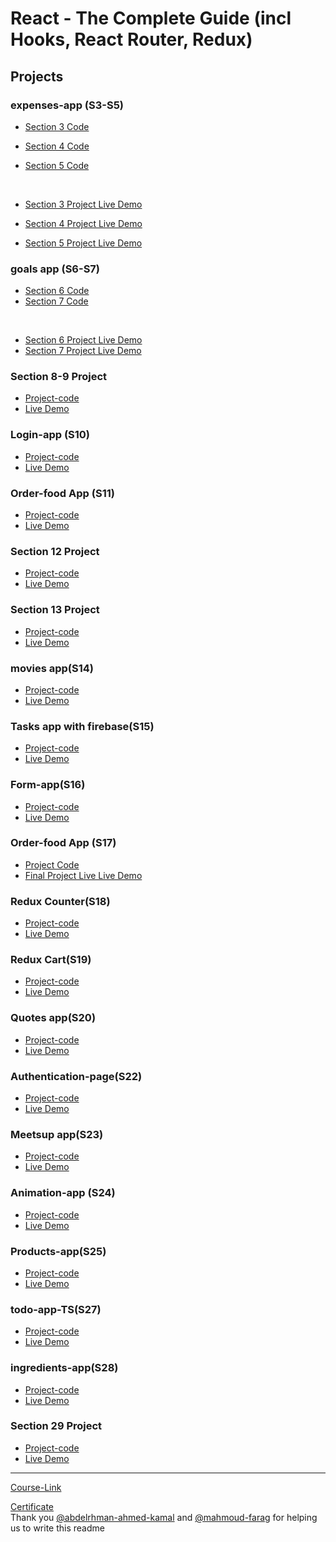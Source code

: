 # React - The Complete Guide (incl Hooks, React Router, Redux)

## Projects

### expenses-app (S3-S5)

- [Section 3 Code](./Projects/Expenses-app/S03-project)
- [Section 4 Code](./Projects/Expenses-app/S04-project/)
- [Section 5 Code](./Projects/Expenses-app/S05-project/)

  <br/>

- [Section 3 Project Live Demo](https://react-7e66d.firebaseapp.com/)
- [Section 4 Project Live Demo](https://sec4-68475.firebaseapp.com/)
- [Section 5 Project Live Demo](https://sec5-55374.firebaseapp.com/)

### goals app (S6-S7)

- [Section 6 Code](./Projects/goals-app/S06-project/)
- [Section 7 Code](./Projects/goals-app/S07-project/)

<br/>

- [Section 6 Project Live Demo](https://sec6-969b7.firebaseapp.com/)
- [Section 7 Project Live Demo](https://sec7-5f8f0.firebaseapp.com/)

### Section 8-9 Project

- [Project-code](./Projects/section-8-9-project)
- [Live Demo](https://sec9-74386.firebaseapp.com/)

### Login-app (S10)

- [Project-code](./Projects/Login-app-s10/)
- [Live Demo](https://sec10-ede2f.firebaseapp.com/)

### Order-food App (S11)

- [Project-code](./Projects/order-food-app/S11-project/)
- [Live Demo](https://sec11-39365.firebaseapp.com/)

### Section 12 Project

- [Project-code](./Projects/S12-project)
- [Live Demo](https://sec12-bd62c.firebaseapp.com/)

### Section 13 Project

- [Project-code](./Projects/S13-project)
- [Live Demo](https://sec13-ecebb.firebaseapp.com/)

### movies app(S14)

- [Project-code](./Projects/movies-app)
- [Live Demo](https://sec14-c4264.firebaseapp.com/)

### Tasks app with firebase(S15)

- [Project-code](./Projects/task-app-firbase/)
- [Live Demo](https://sec15-602e9.firebaseapp.com/)

### Form-app(S16)

- [Project-code](./Projects/form-app)
- [Live Demo](https://sec16-2d066.firebaseapp.com/)

### Order-food App (S17)

- [Project Code](./Projects/order-food-app/S17-project/)
- [Final Project Live Live Demo](https://sec17-270a4.firebaseapp.com/)

### Redux Counter(S18)

- [Project-code](./Projects/redux-counter)
- [Live Demo](https://sec18-3b3ca.firebaseapp.com/)

### Redux Cart(S19)

- [Project-code](./Projects/redux-cart)
- [Live Demo](https://sec19-653cc.firebaseapp.com/)

### Quotes app(S20)

- [Project-code](./Projects/quotes-app)
- [Live Demo](https://sec20-da795.firebaseapp.com/quotes)

### Authentication-page(S22)

- [Project-code](./Projects/Authentication-page)
- [Live Demo](https://sec22-2e8f2.firebaseapp.com/)

### Meetsup app(S23)

- [Project-code](./Projects/meetsup-app)
- [Live Demo](https://sec23-react-new-vkk2.vercel.app/)

### Animation-app (S24)

- [Project-code](./Projects/animation-app)
- [Live Demo](https://sec24-dbc15.firebaseapp.com/)

### Products-app(S25)

- [Project-code](./Projects/Products-app)
- [Live Demo](https://sec23-dd6d1.firebaseapp.com/)

### todo-app-TS(S27)

- [Project-code](./Projects/todo-app-TS)
- [Live Demo]()

### ingredients-app(S28)

- [Project-code](./Projects/ingredients-app/)
- [Live Demo]()

### Section 29 Project

- [Project-code](./Projects/Section-29/)
- [Live Demo]()

---

[Course-Link](https://www.udemy.com/course/react-the-complete-guide-incl-redux/)<br>

[Certificate](https://www.udemy.com/certificate/UC-258547bd-8adb-40ea-aca4-f415ea0eb079/)
<br>
Thank you [@abdelrhman-ahmed-kamal](https://github.com/Abdelrhman-ahmed-kamal) and [@mahmoud-farag](https://github.com/mahmoud-farag) for helping us to write this readme
